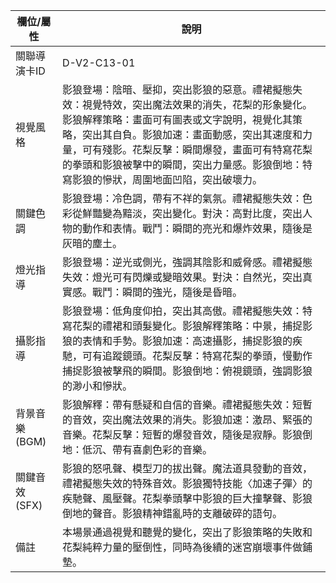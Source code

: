 | 欄位/屬性 | 說明 |
|---|---|
| 關聯導演卡ID | D-V2-C13-01 |
| 視覺風格 | 影狼登場：陰暗、壓抑，突出影狼的惡意。禮裙擬態失效：視覺特效，突出魔法效果的消失，花梨的形象變化。影狼解釋策略：畫面可有圖表或文字說明，視覺化其策略，突出其自負。影狼加速：畫面動感，突出其速度和力量，可有殘影。花梨反擊：瞬間爆發，畫面可有特寫花梨的拳頭和影狼被擊中的瞬間，突出力量感。影狼倒地：特寫影狼的慘狀，周圍地面凹陷，突出破壞力。 |
| 關鍵色調 | 影狼登場：冷色調，帶有不祥的氣氛。禮裙擬態失效：色彩從鮮豔變為黯淡，突出變化。對決：高對比度，突出人物的動作和表情。戰鬥：瞬間的亮光和爆炸效果，隨後是灰暗的塵土。 |
| 燈光指導 | 影狼登場：逆光或側光，強調其陰影和威脅感。禮裙擬態失效：燈光可有閃爍或變暗效果。對決：自然光，突出真實感。戰鬥：瞬間的強光，隨後是昏暗。 |
| 攝影指導 | 影狼登場：低角度仰拍，突出其高傲。禮裙擬態失效：特寫花梨的禮裙和頭髮變化。影狼解釋策略：中景，捕捉影狼的表情和手勢。影狼加速：高速攝影，捕捉影狼的疾馳，可有追蹤鏡頭。花梨反擊：特寫花梨的拳頭，慢動作捕捉影狼被擊飛的瞬間。影狼倒地：俯視鏡頭，強調影狼的渺小和慘狀。 |
| 背景音樂 (BGM) | 影狼解釋：帶有懸疑和自信的音樂。禮裙擬態失效：短暫的音效，突出魔法效果的消失。影狼加速：激昂、緊張的音樂。花梨反擊：短暫的爆發音效，隨後是寂靜。影狼倒地：低沉、帶有喜劇色彩的音樂。 |
| 關鍵音效 (SFX) | 影狼的怒吼聲、模型刀的拔出聲。魔法道具發動的音效，禮裙擬態失效的特殊音效。影狼獨特技能〈加速子彈〉的疾馳聲、風壓聲。花梨拳頭擊中影狼的巨大撞擊聲、影狼倒地的聲音。影狼精神錯亂時的支離破碎的語句。 |
| 備註 | 本場景通過視覺和聽覺的變化，突出了影狼策略的失敗和花梨純粹力量的壓倒性，同時為後續的迷宮崩壞事件做鋪墊。 |
